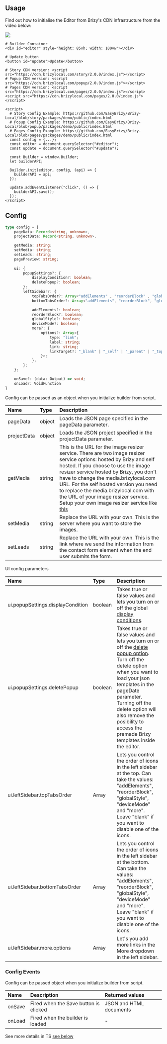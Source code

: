 ## Usage

Find out how to initialise the Editor from Brizy's CDN infrastructure from the video below:

[![](https://i.imgur.com/wrO4h6S.png)](https://youtu.be/iKaLF9N-QRg)

```shell
# Builder Container
<div id="editor" style="height: 85vh; width: 100vw"></div>

# Update button
<button id="update">Update</button>

# Story CDN version: <script src="https://cdn.brizylocal.com/story/2.0.0/index.js"></script>
# Popup CDN version: <script src="https://cdn.brizylocal.com/popup/2.0.0/index.js"></script>
# Pages CDN version: <script src="https://cdn.brizylocal.com/pages/2.0.0/index.js"></script>
<script src="https://cdn.brizylocal.com/pages/2.0.0/index.js"></script>

<script>
  # Story Config Example: https://github.com/EasyBrizy/Brizy-Local/blob/story/packages/demo/public/index.html
  # Popup Config Example: https://github.com/EasyBrizy/Brizy-Local/blob/popup/packages/demo/public/index.html
  # Pages Config Example: https://github.com/EasyBrizy/Brizy-Local/blob/pages/packages/demo/public/index.html
  const config = {...};
  const editor = document.querySelector("#editor");
  const update = document.querySelector("#update");

  const Builder = window.Builder;
  let builderAPI;

  Builder.init(editor, config, (api) => {
    builderAPI = api;
  });

  update.addEventListener("click", () => {
    builderAPI.save();
  });
</script>

```

## Config

```ts
type config = {
    pageData: Record<string, unknown>,
    projectData: Record<string, unknown>,

    getMedia: string;
    setMedia: string;
    setLeads: string;
    pagePreview: string;
    
    ui: {
        popupSettings?: {
            displayCondition?: boolean;
            deletePopup?: boolean;
        };
        leftSidebar?: {
            topTabsOrder?: Array<"addElements" , "reorderBlock" , "globalStyle", "deviceMode", "more">;
            bottomTabsOrder?: Array<"addElements", "reorderBlock", "globalStyle", "deviceMode", "more">;

            addElements?: boolean;
            reorderBlock?: boolean;
            globalStyle?: boolean;
            deviceMode?: boolean;
            more?: {
                options?: Array<{
                    type: "link";
                    label: string;
                    link: string;
                    linkTarget?: "_blank" | "_self" | "_parent" | "_top";
                }>;
            };
        };
    };

    onSave?: (data: Output) => void;
    onLoad?: VoidFunction
}
```

Config can be passed as an object when you initialize builder from script.

| Name        | Type  | Description                                       |
|:------------|:-------------|:------------------------------------------|
| pageData    | object | Loads the JSON page specified in the pageData parameter. |
| projectData | object | Loads the JSON project specified in the projectData parameter. |
| getMedia    | string | This is the URL for the image resizer service. There are two image resizer service options: hosted by Brizy and self hosted. If you choose to use the image resizer service hosted by Brizy, you don't have to change the media.brizylocal.com URL. For the self hosted version you need to replace the media.brizylocal.com with the URL of your image resizer service. Setup your own image resizer service like [this](https://github.com/EasyBrizy/Brizy-Local-Image-Resizer#image-resizer)                 |
| setMedia    | string | Replace the URL with your own. This is the server where you want to store the images. |
| setLeads    | string | Replace the URL with your own. This is the link where we send the information from the contact form element when the end user submits the form. |

UI config parameters

| Name        | Type  | Description                                       |
|:------------|:-------------|:------------------------------------------|
| ui.popupSettings.displayCondition | boolean | Takes true or false values and lets you turn on or off the global [display conditions](#).  |
| ui.popupSettings.deletePopup | boolean | Takes true or false values and lets you turn on or off the [delete popup option](#). Turn off the detele option when you want to load your json templates in the pageDate parameter. Turning off the delete option will also remove the posibility to access the premade Brizy templates inside the editor. |
| ui.leftSidebar.topTabsOrder | Array | Lets you control the order of icons in the left sidebar at the top. Can take the values: "addElements", "reorderBlock", "globalStyle", "deviceMode" and "more". Leave "blank" if you want to disable one of the icons.  |
| ui.leftSidebar.bottomTabsOrder | Array | Lets you control the order of icons in the left sidebar at the bottom. Can take the values: "addElements", "reorderBlock", "globalStyle", "deviceMode" and "more". Leave "blank" if you want to disable one of the icons.  |
| ui.leftSidebar.more.options | Array | Let's you add more links in the More dropdown in the left sidebar. |
 

### Config Events

Config can be passed object when you initialize builder from script.

| Name     | Description                           | Returned values         |
|:---------|:--------------------------------------|:------------------------|
| onSave   | Fired when the Save button is clicked | JSON and HTML documents |
| onLoad   | Fired when the builder is loaded      | -                       |

See more details in TS [see below](https://github.com/EasyBrizy/Brizy-Local/blob/master/packages/core/src/types/types.ts)
